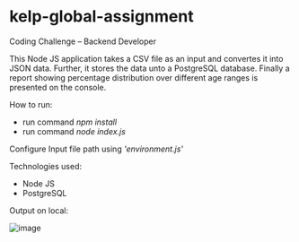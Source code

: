 # kelp-global-assignment
Coding Challenge – Backend Developer

This Node JS application takes a CSV file as an input and convertes it into JSON data. Further, it stores the data unto a PostgreSQL database. 
Finally a report showing percentage distribution over different age ranges is presented on the console.


How to run:
- run command *npm install*
- run command *node index.js*

Configure Input file path using *'environment.js'*

Technologies used:
- Node JS
- PostgreSQL

Output on local:

![image](https://user-images.githubusercontent.com/29811121/208981733-fd71b843-e4f6-4c0c-8d4f-f4aa9cada958.png)
